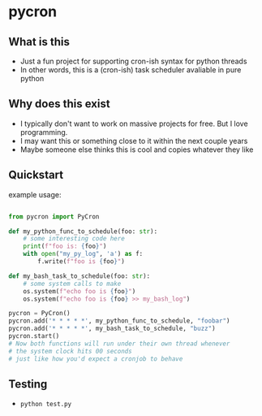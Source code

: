 # pycron

## What is this

* Just a fun project for supporting cron-ish syntax for python threads
* In other words, this is a (cron-ish) task scheduler avaliable in pure python

## Why does this exist

* I typically don't want to work on massive projects for free. But I love programming.
* I may want this or something close to it within the next couple years
* Maybe someone else thinks this is cool and copies whatever they like

## Quickstart

example usage:

```python

from pycron import PyCron

def my_python_func_to_schedule(foo: str):
    # some interesting code here
    print(f"foo is: {foo}")
    with open("my_py_log", 'a') as f:
        f.write(f"foo is {foo}")

def my_bash_task_to_schedule(foo: str):
    # some system calls to make
    os.system(f"echo foo is {foo}")
    os.system(f"echo foo is {foo} >> my_bash_log")

pycron = PyCron()
pycron.add('* * * * *', my_python_func_to_schedule, "foobar")
pycron.add('* * * * *', my_bash_task_to_schedule, "buzz")
pycron.start()
# Now both functions will run under their own thread whenever
# the system clock hits 00 seconds
# just like how you'd expect a cronjob to behave
```

## Testing

* `python test.py`
